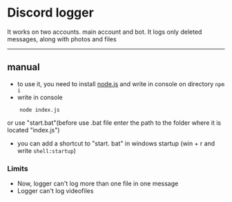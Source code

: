 # Discord logger
It works on two accounts. main account and bot.
It logs only deleted messages, along with photos and files
____ 
## manual
- to use it, you need to install [node.js](https://nodejs.org) and write in console on directory ``` npm i ```
- write in console 
```
    node index.js 
``` 
or use "start.bat"(before use .bat file enter the path to the folder where it is located "index.js") 
- you can add a shortcut to "start. bat" in windows startup (win + r and write ```shell:startup```)

### Limits
- Now, logger can't log more than one file in one message
- Logger can't log videofiles 